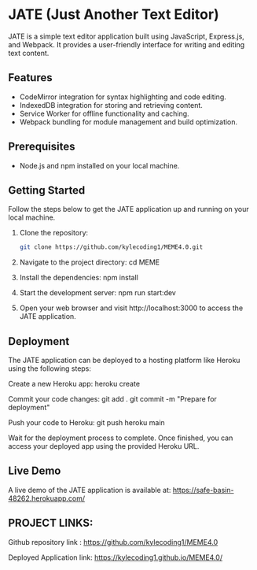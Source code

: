 # JATE (Just Another Text Editor)

JATE is a simple text editor application built using JavaScript, Express.js, and Webpack. It provides a user-friendly interface for writing and editing text content.

## Features

- CodeMirror integration for syntax highlighting and code editing.
- IndexedDB integration for storing and retrieving content.
- Service Worker for offline functionality and caching.
- Webpack bundling for module management and build optimization.

## Prerequisites

- Node.js and npm installed on your local machine.

## Getting Started

Follow the steps below to get the JATE application up and running on your local machine.

1. Clone the repository:

   ```bash
   git clone https://github.com/kylecoding1/MEME4.0.git
2. Navigate to the project directory:
 cd MEME
 
3. Install the dependencies:
npm install

4. Start the development server:
npm run start:dev

5. Open your web browser and visit http://localhost:3000 to access the JATE application.

## Deployment
The JATE application can be deployed to a hosting platform like Heroku using the following steps:

Create a new Heroku app:
heroku create

Commit your code changes:
git add .
git commit -m "Prepare for deployment"

Push your code to Heroku:
git push heroku main

Wait for the deployment process to complete. Once finished, you can access your deployed app using the provided Heroku URL.

## Live Demo
A live demo of the JATE application is available at: https://safe-basin-48262.herokuapp.com/

## PROJECT LINKS:
Github repository link : https://github.com/kylecoding1/MEME4.0

Deployed Application link: https://kylecoding1.github.io/MEME4.0/
